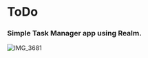 # ToDo

### Simple Task Manager app using Realm.

![IMG_3681](https://user-images.githubusercontent.com/42183565/56741159-bd90a880-678b-11e9-848b-15a9e7284701.PNG)
